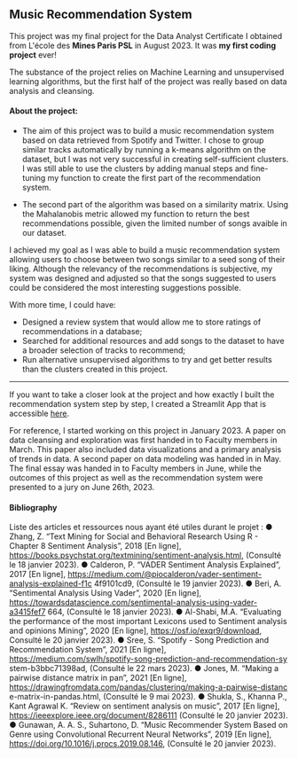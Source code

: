 ## Music Recommendation System

This project was my final project for the Data Analyst Certificate I obtained from L'école des **Mines Paris PSL** in August 2023. It was **my first coding project** ever!

The substance of the project relies on Machine Learning and unsupervised learning algorithms, but the first half of the project was really based on data analysis and cleansing.

#### About the project:

  - The aim of this project was to build a music recommendation system based on data retrieved from Spotify and Twitter.
I chose to group similar tracks automatically by running a k-means algorithm on the dataset, but I was not very successful in creating self-sufficient clusters. I was still able to use the clusters by adding manual steps and fine-tuning my function to create the first part of the recommendation system.


  - The second part of the algorithm was based on a similarity matrix. Using the Mahalanobis metric allowed my function to return the best recommendations possible, given the limited number of songs avaible in our dataset.

I achieved my goal as I was able to build a music recommendation system allowing users to choose between two songs similar to a seed song of their liking. Although the relevancy of the recommendations is subjective, my system was designed and adjusted so that the songs suggested to users could be considered the most interesting suggestions possible.


With more time, I could have:
  - Designed a review system that would allow me to store ratings of recommendations in a database;
  - Searched for additional resources and add songs to the dataset to have a broader selection of tracks to recommend;
  - Run alternative unsupervised algorithms to try and get better results than the clusters created in this project.

---

If you want to take a closer look at the project and how exactly I built the recommendation system step by step, I created a Streamlit App that is accessible [here](https://julielerudulier.streamlit.app/).

For reference, I started working on this project in January 2023. A paper on data cleansing and exploration was first handed in to Faculty members in March. This paper also included data visualizations and a primary analysis of trends in data. A second paper on data modeling was handed in in May. The final essay was handed in to Faculty members in June, while the outcomes of this project as well as the recommendation system were presented to a jury on June 26th, 2023.

#### Bibliography

Liste des articles et ressources nous ayant été utiles durant le projet :
● Zhang, Z. “Text Mining for Social and Behavioral Research Using R - Chapter 8 Sentiment Analysis”, 2018 [En ligne], https://books.psychstat.org/textmining/sentiment-analysis.html, (Consulté le 18 janvier 2023).
● Calderon, P. “VADER Sentiment Analysis Explained”, 2017 [En ligne], https://medium.com/@piocalderon/vader-sentiment-analysis-explained-f1c 4f9101cd9, (Consulté le 19 janvier 2023).
● Beri, A. “Sentimental Analysis Using Vader”, 2020 [En ligne], https://towardsdatascience.com/sentimental-analysis-using-vader-a3415fef7 664, (Consulté le 18 janvier 2023).
● Al-Shabi, M.A. “Evaluating the performance of the most important Lexicons used to Sentiment analysis and opinions Mining”, 2020 [En ligne], https://osf.io/exqr9/download, Consulté le 20 janvier 2023).
● Sree, S. “Spotify - Song Prediction and Recommendation System”, 2021 [En ligne],
https://medium.com/swlh/spotify-song-prediction-and-recommendation-sy stem-b3bbc71398ad, (Consulté le 22 mars 2023).
● Jones, M. “Making a pairwise distance matrix in pan”, 2021 [En ligne], https://drawingfromdata.com/pandas/clustering/making-a-pairwise-distanc e-matrix-in-pandas.html, (Consulté le 9 mai 2023).
● Shukla, S., Khanna P., Kant Agrawal K. “Review on sentiment analysis on music”, 2017 [En ligne], https://ieeexplore.ieee.org/document/8286111 (Consulté le 20 janvier 2023).
● Gunawan, A. A. S., Suhartono, D. “Music Recommender System Based on Genre using Convolutional Recurrent Neural Networks”, 2019 [En ligne], https://doi.org/10.1016/j.procs.2019.08.146, (Consulté le 20 janvier 2023).
